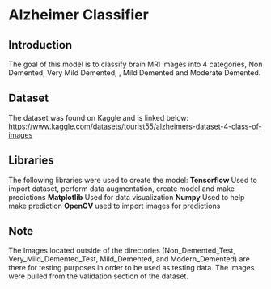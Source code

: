 # Alzheimer Classifier
## Introduction
The goal of this model is to classify brain MRI images into 4 categories,  Non Demented, Very Mild Demented, , Mild Demented and Moderate Demented.
## Dataset
The dataset was found on Kaggle and is linked below:
https://www.kaggle.com/datasets/tourist55/alzheimers-dataset-4-class-of-images
## Libraries
The following libraries were used to create the model:
<b>Tensorflow</b>
Used to import dataset, perform data augmentation, create model and make predictions
<b>Matplotlib</b>
Used for data visualization
<b>Numpy</b>
Used to help make prediction
<b>OpenCV</b>
used to import images for predictions
## Note
The Images located outside of the directories (Non_Demented_Test, Very_Mild_Demented_Test, Mild_Demented, and Modern_Demented) are there for testing purposes in order to be used as testing data. The images were pulled from the validation section of the dataset.